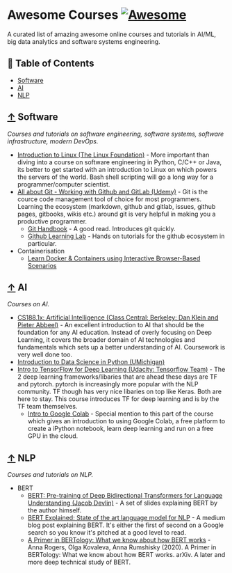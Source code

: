 # Awesome Courses [![Awesome](https://cdn.rawgit.com/sindresorhus/awesome/d7305f38d29fed78fa85652e3a63e154dd8e8829/media/badge.svg)](https://github.com/eugenesiow/awesome-courses)

A curated list of amazing awesome online courses and tutorials in AI/ML, big data analytics and software systems engineering.

## 📖 Table of Contents

 - [Software](#-software)
 - [AI](#-ai)
 - [NLP](#-nlp)

## [↑](#contents) Software

*Courses and tutorials on software engineering, software systems, software infrastructure, modern DevOps.*

* [Introduction to Linux (The Linux Foundation)](https://training.linuxfoundation.org/training/introduction-to-linux/) - More important than diving into a course on software engineering in Python, C/C++ or Java, its better to get started with an introduction to Linux on which powers the servers of the world. Bash shell scripting will go a long way for a programmer/computer scientist.
* [All about Git - Working with Github and GitLab (Udemy)](https://www.udemy.com/course/all-about-git-working-with-github-and-gitlab/) - Git is the cource code management tool of choice for most programmers. Learning the ecosystem (markdown, github and gitlab, issues, github pages, gitbooks, wikis etc.) around git is very helpful in making you a productive programmer. 
    * [Git Handbook](https://guides.github.com/introduction/git-handbook/) - A good read. Introduces git quickly.
    * [Github Learning Lab](https://lab.github.com/) - Hands on tutorials for the github ecosystem in particular.
* Containerisation
    * [Learn Docker & Containers using Interactive Browser-Based Scenarios](https://www.katacoda.com/courses/docker)

## [↑](#contents) AI

*Courses on AI.*

* [CS188.1x: Artificial Intelligence (Class Central: Berkeley: Dan Klein and Pieter Abbeel)](https://www.classcentral.com/course/edx-cs188-1x-artificial-intelligence-445) - An excellent introduction to AI that should be the foundation for any AI education. Instead of overly focusing on Deep Learning, it covers the broader domain of AI technologies and fundamentals which sets up a better understanding of AI. Coursework is very well done too.
* [Introduction to Data Science in Python (UMichigan)](https://www.coursera.org/learn/python-data-analysis)
* [Intro to TensorFlow for Deep Learning (Udacity: Tensorflow Team)](https://www.udacity.com/course/intro-to-tensorflow-for-deep-learning--ud187) - The 2 deep learning frameworks/libaries that are ahead these days are TF and pytorch. pytorch is increasingly more popular with the NLP community. TF though has very nice libaries on top like Keras. Both are here to stay. This course introduces TF for deep learning and is by the TF team themselves.
    * [Intro to Google Colab](https://colab.research.google.com/github/tensorflow/examples/blob/master/courses/udacity_intro_to_tensorflow_for_deep_learning/l01c01_introduction_to_colab_and_python.ipynb) - Special mention to this part of the course which gives an introduction to using Google Colab, a free platform to create a iPython notebook, learn deep learning and run on a free GPU in the cloud.

## [↑](#contents) NLP

*Courses and tutorials on NLP.*

* BERT
    * [BERT: Pre-training of Deep Bidirectional Transformers for Language Understanding (Jacob Devlin)](https://nlp.stanford.edu/seminar/details/jdevlin.pdf) - A set of slides explaining BERT by the author himself.
    * [BERT Explained: State of the art language model for NLP](https://towardsdatascience.com/bert-explained-state-of-the-art-language-model-for-nlp-f8b21a9b6270) - A medium blog post explaining BERT. It's either the first of second on a Google search so you know it's pitched at a good level to read.
    * [A Primer in BERTology: What we know about how BERT works](https://arxiv.org/pdf/2002.12327v1.pdf) - Anna Rogers, Olga Kovaleva, Anna Rumshisky (2020). A Primer in BERTology: What we know about how BERT works. arXiv. A later and more deep technical study of BERT.